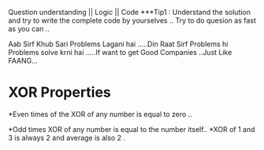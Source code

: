 Question understanding || Logic || Code  ***Tip1 : Understand the solution and try to write the complete code by yourselves ..
Try to do quesion as fast as you can ..

Aab Sirf Khub Sari Problems Lagani hai .....Din Raat Sirf Problems hi Problems solve krni hai .....If want to get Good Companies ..Just Like FAANG...

# XOR Properties 

*Even times of the XOR of any number is equal to zero .. 

*Odd times XOR of any number is equal to the number itself..
*XOR of 1 and 3 is always 2 and average is also 2 . 
